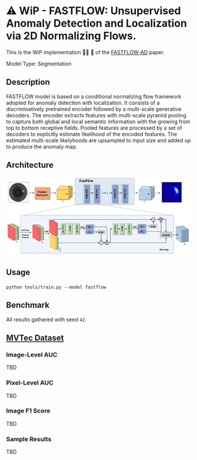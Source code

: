 # ⚠️ WiP - FASTFLOW: Unsupervised Anomaly Detection and Localization via 2D Normalizing Flows.

This is the WiP implementation 👷‍♂️ 🚧 of the [FASTFLOW-AD](https://arxiv.org/pdf/2111.07677.pdf) paper.

Model Type: Segmentation


## Description

FASTFLOW model is based on a conditional normalizing flow framework adopted for anomaly detection with localization. It consists of a discriminatively pretrained encoder followed by a multi-scale generative decoders. The encoder extracts features with multi-scale pyramid pooling to capture both global and local semantic information with the growing from top to bottom receptive fields. Pooled features are processed by a set of decoders to explicitly estimate likelihood of the encoded features. The estimated multi-scale likelyhoods are upsampled to input size and added up to produce the anomaly map.

## Architecture

![FastFlow Architecture](../../../docs/source/images/fastflow/architecture.jpg "FastFlow Architecture")

## Usage

`python tools/train.py --model fastflow`

## Benchmark

All results gathered with seed `42`.

## [MVTec Dataset](https://www.mvtec.com/company/research/datasets/mvtec-ad)

### Image-Level AUC

TBD

### Pixel-Level AUC

TBD

### Image F1 Score

TBD

### Sample Results

TBD
